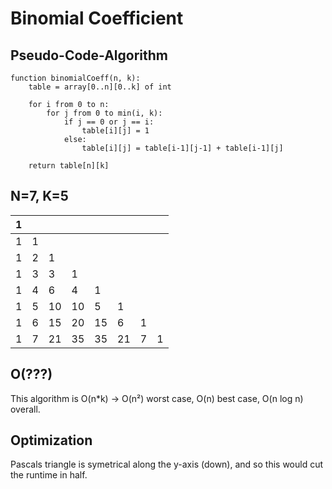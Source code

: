 # Binomial Coefficient

## Pseudo-Code-Algorithm

``` Pseudo-Code
function binomialCoeff(n, k):
    table = array[0..n][0..k] of int

    for i from 0 to n:
        for j from 0 to min(i, k):
            if j == 0 or j == i:
                table[i][j] = 1
            else:
                table[i][j] = table[i-1][j-1] + table[i-1][j]

    return table[n][k]
```

## N=7, K=5

| 1 	|   	|    	|    	|    	|    	|   	|   	|
|---	|---	|----	|----	|----	|----	|---	|---	|
| 1 	| 1 	|    	|    	|    	|    	|   	|   	|
| 1 	| 2 	| 1  	|    	|    	|    	|   	|   	|
| 1 	| 3 	| 3  	| 1  	|    	|    	|   	|   	|
| 1 	| 4 	| 6  	| 4  	| 1  	|    	|   	|   	|
| 1 	| 5 	| 10 	| 10 	| 5  	| 1  	|   	|   	|
| 1 	| 6 	| 15 	| 20 	| 15 	| 6  	| 1 	|   	|
| 1 	| 7 	| 21 	| 35 	| 35 	| 21 	| 7 	| 1 	|

## O(???)

This algorithm is O(n*k) -> O(n²) worst case, O(n) best case, O(n log n) overall.

## Optimization

Pascals triangle is symetrical along the y-axis (down), and so this would cut the runtime in half.

